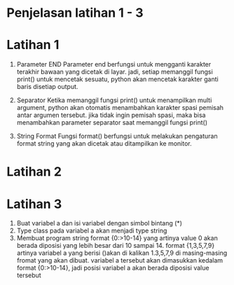 # Penjelasan latihan 1 - 3

# Latihan 1
1. Parameter END
Parameter end berfungsi untuk mengganti karakter terakhir bawaan yang dicetak di layar. jadi, setiap memanggil fungsi print() untuk mencetak sesuatu, python akan mencetak karakter ganti baris disetiap output.  

2. Separator
Ketika memanggil fungsi print() untuk menampilkan multi argument, python akan otomatis menambahkan karakter spasi pemisah antar argumen tersebut. jika tidak ingin pemisah spasi, maka bisa menambahkan parameter separator saat memanggil fungsi print()  

3. String Format
Fungsi format() berfungsi untuk melakukan pengaturan format string yang akan dicetak atau ditampilkan ke monitor.  

# Latihan 2
   
# Latihan 3
1. Buat variabel a dan isi variabel dengan simbol bintang (*)  
2. Type class pada variabel a akan menjadi type string 
3. Membuat program string format {0:>10-14} yang artinya value 0 akan berada diposisi yang lebih besar dari 10 sampai 14. format {1,3,5,7,9} artinya variabel a yang berisi ()akan di kalikan 1.3,5,7,9 di masing-masing fromat yang akan dibuat. variabel a tersebut akan dimasukkan kedalam format {0:>10-14}, jadi posisi variabel a akan berada diposisi value tersebut
